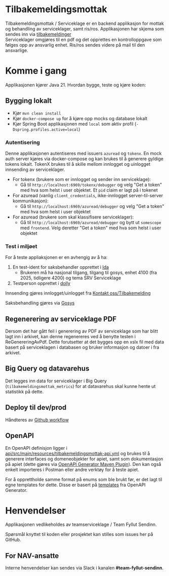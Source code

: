 Tilbakemeldingsmottak
================

Tilbakemeldingsmottak / Serviceklage er en backend applikasjon for mottak og behandling av serviceklager, samt ris/ros.
Applikasjonen har skjema som sendes inn
via [tilbakemeldinger](https://www.nav.no/person/kontakt-oss/nb/tilbakemeldinger/)  
Serviceklager omgjøres til en pdf og det opprettes en kontrolloppgave som følges opp av ansvarlig enhet. Ris/ros sendes
videre på mail til den ansvarlige.

# Komme i gang

Applikasjonen kjører Java 21. Hvordan bygge, teste og kjøre koden:

## Bygging lokalt

* Kjør `mvn clean install`
* Kjør `docker-compose up` for å kjøre opp mocks og database lokalt
* Kjør Spring Boot applikasjonen med `local` som aktiv profil (`-Dspring.profiles.active=local`)

### Autentisering

Denne applikasjonen autentiseres med issuers `azuread` og `tokenx`. En mock auth server kjøres via docker-compose og kan
brukes til å generere gyldige tokens lokalt.
TokenX brukes til å skille mellom innlogget og uinlogget innsending av serviceklager.

- For tokenx (brukere som er innlogget og sender inn serviceklage):
    - Gå til `http://localhost:6969/tokenx/debugger` og velg "Get a token" med hva som helst i user objektet. Et `pid`
      claim er lagt på i tokenet
- For azuread (vanlig `client_credentials`, ikke-innlogget server-til-server kommunikasjon):
    - Gå til `http://localhost:6969/azuread/debugger` og velg "Get a token" med hva som helst i user objektet
- For azuread (brukere som skal klassifisere serviceklager):
    - Gå til `http://localhost:6969/azuread/debugger` og bytt ut `somescope` med `frontend`. Velg deretter "Get a token"
      med hva som helst i user objektet

### Test i miljøet

For å teste appliaksjonen er en avhengig av å ha:

1. En test-ident for saksbehandler opprettet i [Ida](https://ida.nais.adeo.no/)
    - Brukeren må ha nasjonal tilgang, tilgang til gosys, enhet 4100 (fra 2025, tidligere 4200) og tema SRV Serviceklage
2. Testperson opprettet i [dolly](https://dolly.nais.preprod.local/)

Innsending gjøres innlogget/uinlogget
fra [Kontakt oss/Tilbakemelding](https://www.intern.dev.nav.no/person/kontakt-oss/nb/tilbakemeldinger)

Saksbehandling gjøres via [Gosys](https://gosys-q1.dev.intern.nav.no/gosys/)

## Regenerering av serviceklage PDF

Dersom det har gått feil i generering av PDF av serviceklage som har blitt lagt inn i arkivet, kan denne regenereres ved
å benytte testen i ReGenereringAvPdf. Dette forutsetter at det bygges opp en xslx fil med data basert på serviceklagen i
databasen og bruker informasjon og datoer i fra arkivet.

## Big Query og datavarehus

Det legges inn data for serviceklager i Big Query (`tilbakemeldingsmottak_metrics`) for at datavarehus skal kunne hente
ut statistikk på dette.

## Deploy til dev/prod

Håndteres av [Github workflow](https://github.com/navikt/tilbakemeldingsmottak-api/tree/main/.github/workflows)

## OpenAPI

En OpenAPI definisjon ligger
i [api/src/main/resources/tilbakemeldingsmottak-api.yml](api/src/main/resources/tilbakemeldingsmottak-api.yml)
og brukes til å generere interfaces og domeneobjekter for apiet, samt som dokumentasjon på apiet
(dette gjøres
via [OpenAPI Generator Maven Plugin](https://github.com/OpenAPITools/openapi-generator/tree/master/modules/openapi-generator-maven-plugin)).
Den kan også enkelt importeres i Postman eller andre verktøy for å teste apiet.

For å opprettholde samme format på enums som ble brukt før, er det lagt til egne templates for dette.
Disse er basert
på [templates](https://github.com/OpenAPITools/openapi-generator/tree/master/modules/openapi-generator/src/main/resources/JavaSpring)
fra OpenAPI Generator.

# Henvendelser

Applikasjonen vedlikeholdes av teamserviceklage / Team Fyllut Sendinn.

Spørsmål knyttet til koden eller prosjektet kan stilles som issues her på GitHub.

## For NAV-ansatte

Interne henvendelser kan sendes via Slack i kanalen **#team-fyllut-sendinn**.
